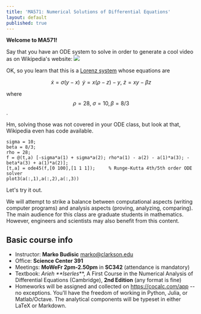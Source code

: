 ```yaml
---
title: 'MA571: Numerical Solutions of Differential Equations'
layout: default
published: true
---
```


**Welcome to MA571!**

Say that you have an ODE system to solve in order to generate a cool video as on Wikipedia's website:
![](https://upload.wikimedia.org/wikipedia/commons/1/13/A_Trajectory_Through_Phase_Space_in_a_Lorenz_Attractor.gif)

OK, so you learn that this is a [Lorenz system](https://en.wikipedia.org/wiki/Lorenz_system) whose equations are

$$\dot x = \sigma(y-x)\,\ \dot y = x(\rho - z) - y,\ \dot z = xy - \beta z$$

where $$\rho = 28,\ \sigma = 10, \beta = 8/3$$. 

Hm, solving those was not covered in your ODE class, but look at that, Wikipedia even has code available.

```
sigma = 10;
beta = 8/3;
rho = 28;
f = @(t,a) [-sigma*a(1) + sigma*a(2); rho*a(1) - a(2) - a(1)*a(3); -beta*a(3) + a(1)*a(2)];
[t,a] = ode45(f,[0 100],[1 1 1]);     % Runge-Kutta 4th/5th order ODE solver
plot3(a(:,1),a(:,2),a(:,3))

```

Let's try it out.



We will attempt to strike a balance between computational aspects (writing computer programs) and analysis aspects (proving, analyzing, comparing). The main audience for this class are graduate students in mathematics. However, engineers and scientists may also benefit from this content.

## Basic course info

* Instructor: **Marko Budisic** <marko@clarkson.edu>
* Office: **Science Center 391**
* Meetings: **MoWeFr 2pm-2.50pm** in **SC342** (attendance is mandatory)
* Textbook: _Arieh **Iserles_**, A First Course in the Numerical Analysis of Differential Equations (Cambridge), **2nd Edition** (any format is fine)
* Homeworks will be assigned and collected on <https://cocalc.com/app> -- no exceptions. You'll have the freedom of working in Python, Julia, or Matlab/Octave. The analytical components will be typeset in either LaTeX or Markdown.
